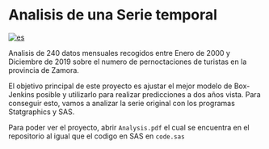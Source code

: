 # Analisis de una Serie temporal

[![es](https://img.shields.io/badge/lang-es-red.svg)](/README.md)

Analisis de 240 datos mensuales recogidos entre Enero de 2000 y Diciembre de 2019 sobre el numero de 
pernoctaciones de turistas en la provincia de Zamora.

El objetivo principal de este proyecto es ajustar el mejor modelo de Box-Jenkins posible y utilizarlo 
para realizar predicciones a dos años vista.
Para conseguir esto, vamos a analizar la serie original con los programas Statgraphics y SAS.

Para poder ver el proyecto, abrir ```Analysis.pdf``` el cual se encuentra en el repositorio al igual que el 
codigo en SAS en ```code.sas```
